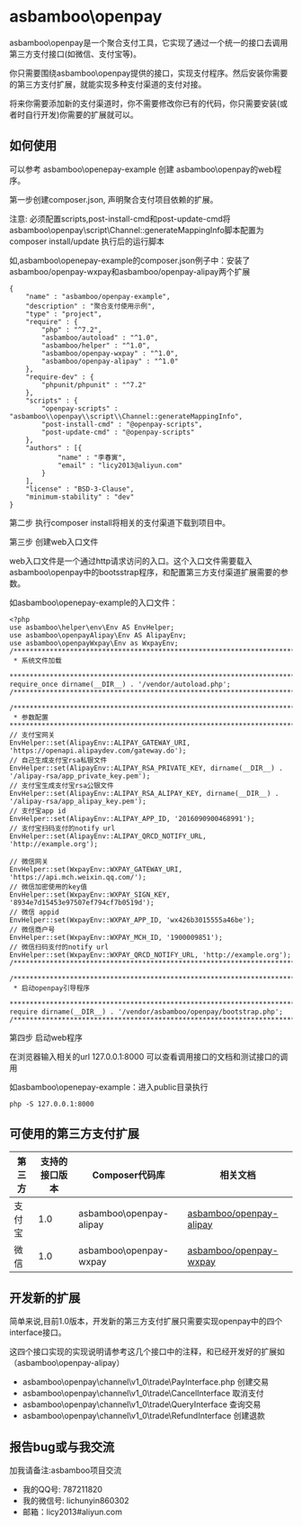 # asbamboo\openpay

asbamboo\openpay是一个聚合支付工具，它实现了通过一个统一的接口去调用第三方支付接口(如微信、支付宝等)。

你只需要围绕asbamboo\openpay提供的接口，实现支付程序。然后安装你需要的第三方支付扩展，就能实现多种支付渠道的支付对接。

将来你需要添加新的支付渠道时，你不需要修改你已有的代码，你只需要安装(或者时自行开发)你需要的扩展就可以。

## 如何使用

可以参考 asbamboo\openepay-example 创建 asbamboo\openpay的web程序。

第一步创建composer.json, 声明聚合支付项目依赖的扩展。

注意: 必须配置scripts,post-install-cmd和post-update-cmd将asbamboo\\openpay\\script\\Channel::generateMappingInfo脚本配置为composer install/update 执行后的运行脚本

如,asbamboo\openepay-example的composer.json例子中：安装了asbamboo/openpay-wxpay和asbamboo/openpay-alipay两个扩展
```
{
	"name" : "asbamboo/openpay-example",
	"description" : "聚合支付使用示例",
	"type" : "project",
	"require" : {
		"php" : "^7.2",
		"asbamboo/autoload" : "^1.0",
		"asbamboo/helper" : "^1.0",
		"asbamboo/openpay-wxpay" : "^1.0",
		"asbamboo/openpay-alipay" : "^1.0"
	},
	"require-dev" : {
		"phpunit/phpunit" : "^7.2"
	},
	"scripts" : {
		"openpay-scripts" : "asbamboo\\openpay\\script\\Channel::generateMappingInfo",
		"post-install-cmd" : "@openpay-scripts",
		"post-update-cmd" : "@openpay-scripts"
	},
	"authors" : [{
			"name" : "李春寅",
			"email" : "licy2013@aliyun.com"
		}
	],
	"license" : "BSD-3-Clause",
	"minimum-stability" : "dev"
}
```

第二步 执行composer install将相关的支付渠道下载到项目中。

第三步 创建web入口文件

web入口文件是一个通过http请求访问的入口。这个入口文件需要载入asbamboo\openpay中的bootsstrap程序，和配置第三方支付渠道扩展需要的参数。

如asbamboo\openepay-example的入口文件：
```
<?php
use asbamboo\helper\env\Env AS EnvHelper;
use asbamboo\openpayAlipay\Env AS AlipayEnv;
use asbamboo\openpayWxpay\Env as WxpayEnv;
/***************************************************************************************************
 * 系统文件加载
 ***************************************************************************************************/
require_once dirname(__DIR__) . '/vendor/autoload.php';
/***************************************************************************************************/

/***************************************************************************************************
 * 参数配置
***************************************************************************************************/
// 支付宝网关
EnvHelper::set(AlipayEnv::ALIPAY_GATEWAY_URI, 'https://openapi.alipaydev.com/gateway.do');
// 自己生成支付宝rsa私银文件
EnvHelper::set(AlipayEnv::ALIPAY_RSA_PRIVATE_KEY, dirname(__DIR__) . '/alipay-rsa/app_private_key.pem');
// 支付宝生成支付宝rsa公银文件
EnvHelper::set(AlipayEnv::ALIPAY_RSA_ALIPAY_KEY, dirname(__DIR__) . '/alipay-rsa/app_alipay_key.pem');
// 支付宝app id
EnvHelper::set(AlipayEnv::ALIPAY_APP_ID, '2016090900468991');
// 支付宝扫码支付的notify url
EnvHelper::set(AlipayEnv::ALIPAY_QRCD_NOTIFY_URL, 'http://example.org');

// 微信网关
EnvHelper::set(WxpayEnv::WXPAY_GATEWAY_URI, 'https://api.mch.weixin.qq.com/');
// 微信加密使用的key值
EnvHelper::set(WxpayEnv::WXPAY_SIGN_KEY, '8934e7d15453e97507ef794cf7b0519d');
// 微信 appid
EnvHelper::set(WxpayEnv::WXPAY_APP_ID, 'wx426b3015555a46be');
// 微信商户号
EnvHelper::set(WxpayEnv::WXPAY_MCH_ID, '1900009851');
// 微信扫码支付的notify url
EnvHelper::set(WxpayEnv::WXPAY_QRCD_NOTIFY_URL, 'http://example.org');
/***************************************************************************************************/

/***************************************************************************************************
 * 启动openpay引导程序
 ***************************************************************************************************/
require dirname(__DIR__) . '/vendor/asbamboo/openpay/bootstrap.php';
/***************************************************************************************************/
```

第四步 启动web程序

在浏览器输入相关的url 127.0.0.1:8000 可以查看调用接口的文档和测试接口的调用

如asbamboo\openepay-example：进入public目录执行
```
php -S 127.0.0.1:8000
```

## 可使用的第三方支付扩展

第三方 | 支持的接口版本 | Composer代码库 | 相关文档
--- | --- | --- | ---
支付宝 | 1.0 | asbamboo\openpay-alipay | [asbamboo/openpay-alipay](https://github.com/asbamboo/openpay-alipay)
微信 | 1.0 | asbamboo\openpay-wxpay | [asbamboo/openpay-wxpay](https://github.com/asbamboo/openpay-wxpay)

## 开发新的扩展

简单来说,目前1.0版本，开发新的第三方支付扩展只需要实现openpay中的四个interface接口。

这四个接口实现的实现说明请参考这几个接口中的注释，和已经开发好的扩展如（asbamboo\openpay-alipay）

* asbamboo\openpay\channel\v1_0\trade\PayInterface.php 创建交易
* asbamboo\openpay\channel\v1_0\trade\CancelInterface 取消支付
* asbamboo\openpay\channel\v1_0\trade\QueryInterface 查询交易
* asbamboo\openpay\channel\v1_0\trade\RefundInterface 创建退款

## 报告bug或与我交流

加我请备注:asbamboo项目交流

* 我的QQ号: 787211820
* 我的微信号: lichunyin860302
* 邮箱：licy2013#aliyun.com 
